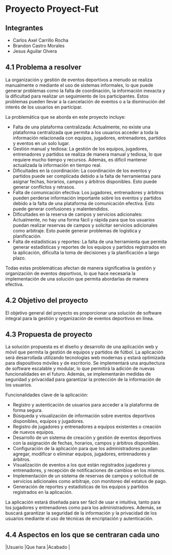 # Proyecto Proyect-Fut

## Integrantes
- Carlos Axel Carrillo Rocha
- Brandon Castro Morales
- Jesus Aguilar Olvera

## 4.1 Problema a resolver

La organización y gestión de eventos deportivos a menudo se realiza manualmente o mediante el uso de sistemas informales, lo que puede generar problemas como la falta de coordinación, la información inexacta y la dificultad para realizar un seguimiento de los participantes. Estos problemas pueden llevar a la cancelación de eventos o a la disminución del interés de los usuarios en participar.

La problemática que se aborda en este proyecto incluye: 
- Falta de una plataforma centralizada: Actualmente, no existe una plataforma centralizada que permita a los usuarios acceder a toda la información relacionada con equipos, jugadores, entrenadores, partidos y eventos en un solo lugar. 
- Gestión manual y tediosa: La gestión de los equipos, jugadores, entrenadores y partidos se realiza de manera manual y tediosa, lo que requiere mucho tiempo y recursos. Además, es difícil mantener actualizada la información en tiempo real.
- Dificultades en la coordinación: La coordinación de los eventos y partidos puede ser complicada debido a la falta de herramientas para asignar fechas, horarios, campos y árbitros disponibles. Esto puede generar conflictos y retrasos. 
- Falta de comunicación efectiva: Los jugadores, entrenadores y árbitros pueden perderse información importante sobre los eventos y partidos debido a la falta de una plataforma de comunicación efectiva. Esto puede generar confusiones y malentendidos.
- Dificultades en la reserva de campos y servicios adicionales: Actualmente, no hay una forma fácil y rápida para que los usuarios puedan realizar reservas de campos y solicitar servicios adicionales como arbitraje. Esto puede generar problemas de logística y planificación.
- Falta de estadísticas y reportes: La falta de una herramienta que permita generar estadísticas y reportes de los equipos y partidos registrados en la aplicación, dificulta la toma de decisiones y la planificación a largo plazo.

Todas estas problemáticas afectan de manera significativa la gestión y organización de eventos deportivos, lo que hace necesaria la implementación de una solución que permita abordarlas de manera efectiva.

## 4.2 Objetivo del proyecto

El objetivo general del proyecto es proporcionar una solución de software integral para la gestión y organización de eventos deportivos en línea.

## 4.3 Propuesta de proyecto

La solución propuesta es el diseño y desarrollo de una aplicación web y móvil que permita la gestión de equipos y partidos de fútbol. La aplicación será desarrollada utilizando tecnologías web modernas y estará optimizada para dispositivos móviles y de escritorio. Se implementará una arquitectura de software escalable y modular, lo que permitirá la adición de nuevas funcionalidades en el futuro. Además, se implementarán medidas de seguridad y privacidad para garantizar la protección de la información de los usuarios.

Funcionalidades clave de la aplicación:
- Registro y autenticación de usuarios para acceder a la plataforma de forma segura.
- Búsqueda y visualización de información sobre eventos deportivos disponibles, equipos y jugadores.
- Registro de jugadores y entrenadores a equipos existentes o creación de nuevos equipos.
- Desarrollo de un sistema de creación y gestión de eventos deportivos con la asignación de fechas, horarios, campos y árbitros disponibles.
- Configuración de la aplicación para que los administradores puedan agregar, modificar o eliminar equipos, jugadores, entrenadores y árbitros.
- Visualización de eventos a los que están registrados jugadores y entrenadores, y recepción de notificaciones de cambios en los mismos.
- Implementación de un sistema de reservas de campos y solicitud de servicios adicionales como arbitraje, con monitoreo del estatus de pago.
- Generación de reportes y estadísticas de los equipos y partidos registrados en la aplicación.

La aplicación estará diseñada para ser fácil de usar e intuitiva, tanto para los jugadores y entrenadores como para los administradores. Además, se buscará garantizar la seguridad de la información y la privacidad de los usuarios mediante el uso de técnicas de encriptación y autenticación.


## 4.4 Aspectos en los que se centraran cada uno
|Usuario  |Que hara   |Acabado |












